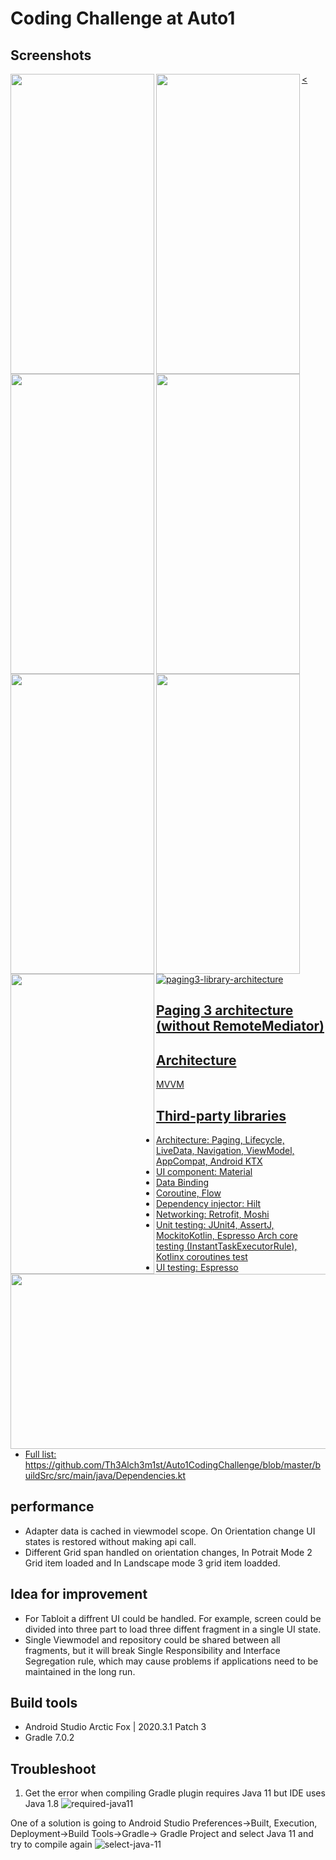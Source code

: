 # Coding Challenge at Auto1

## Screenshots
<a href="url"><img src="https://user-images.githubusercontent.com/35175271/143627484-bfc32b6d-b45d-4c1c-a54a-ec47657437e2.png" align="left" height="480" width="230" />
<a href="url"><img src="https://user-images.githubusercontent.com/35175271/143627766-e583c38c-e45b-4d56-811c-10f196dfa31b.png" align="left" height="480" width="230" />
<a href="url"><img src="https://user-images.githubusercontent.com/35175271/143628755-1f6524ac-76ed-44ac-a163-2a25e734b76f.png" align="left" height="480" width="230" />
<a href="url"><img src="https://user-images.githubusercontent.com/35175271/143630385-a007f372-9b4e-4408-ac5b-166374bbe101.png" align="left" height="480" width="230" />
<a href="url"><img src="https://user-images.githubusercontent.com/35175271/143632552-5d515429-4cf3-4e4e-8029-277da76be22b.png" align="left" height="480" width="230" />
<a href="url"><img src="https://user-images.githubusercontent.com/35175271/143634491-2a258373-9e8f-46d1-9dee-8192a9f577a0.png" align="left" height="480" width="230" />
<a href="url"><img src="https://user-images.githubusercontent.com/35175271/143637124-0c302027-780b-4c5a-a2de-29abfe49747d.png" align="left" height="480" width="230" /><
<a href="url"><img src="https://user-images.githubusercontent.com/35175271/143769602-c1104dd2-4a20-4372-a280-3b773cb963fe.png" align="left" height="280" width="600" />



![paging3-library-architecture](https://user-images.githubusercontent.com/35175271/143643932-9165fa8f-4ce7-44a5-9c65-170c2ccd52e1.png)
## Paging 3 architecture (without RemoteMediator)

## Architecture
MVVM

## Third-party libraries
- Architecture: Paging, Lifecycle, LiveData, Navigation, ViewModel, AppCompat, Android KTX
- UI component: Material
- Data Binding
- Coroutine, Flow
- Dependency injector: Hilt
- Networking: Retrofit, Moshi
- Unit testing: JUnit4, AssertJ, MockitoKotlin, Espresso Arch core testing (InstantTaskExecutorRule), Kotlinx coroutines test
- UI testing: Espresso
- Full list: https://github.com/Th3Alch3m1st/Auto1CodingChallenge/blob/master/buildSrc/src/main/java/Dependencies.kt

## performance
- Adapter data is cached in viewmodel scope. On Orientation change UI states is restored without making api call.
- Different Grid span handled on orientation changes, In Potrait Mode 2 Grid item loaded and In Landscape mode 3 grid item loadded.

## Idea for improvement
- For Tabloit a diffrent UI could be handled. For example, screen could be divided into three part to load three diffent fragment in a single UI state.
- Single Viewmodel and repository could be shared between all fragments, but it will break Single Responsibility and Interface Segregation rule, which may cause problems if applications need to be maintained in the long run.

## Build tools
- Android Studio Arctic Fox | 2020.3.1 Patch 3
- Gradle 7.0.2

## Troubleshoot
1. Get the error when compiling
Gradle plugin requires Java 11 but IDE uses Java 1.8 ![required-java11](https://user-images.githubusercontent.com/35175271/144035750-16757d5e-2fa1-4e9a-8007-9ca0d8ba1239.png)

One of a solution is going to Android Studio Preferences->Built, Execution, Deployment->Build Tools->Gradle-> Gradle Project and select Java 11 and try to compile again
![select-java-11](https://user-images.githubusercontent.com/35175271/144036093-103e7a65-52cf-4e56-b39b-5d4fbfcda64a.png)
